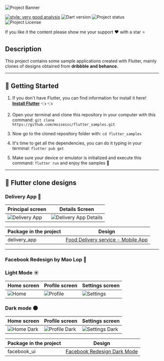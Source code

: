 ![Project Banner](https://i.ibb.co/dj2QR6D/project-banner.png "Project Banner")

[![style: very good analysis](https://img.shields.io/badge/style-very_good_analysis-B22C89.svg)](https://pub.dev/packages/very_good_analysis)
![Dart version](https://img.shields.io/badge/Dart-2.12.0-blue "Dart version")
![Project status](https://img.shields.io/badge/status-in%20progress-green "Project status")
![Project License](https://img.shields.io/badge/License-MIT-orange "Project License")

If you like it the content please show me your support :heart: with a star :star:

## **Description**
This project contains some sample applications created with Flutter, mainly clones of designs obtained from **dribbble and behance.**

---

## :rocket: **Getting Started**
1. If you don't have Flutter, you can find information for install it here! **[Install Flutter](https://flutter.dev/docs/get-started/install)** 👈 👈
2. Open your terminal and clone this repository in your computer with this command: ```git clone https://github.com/moisessc/flutter_samples.git```
3. Now go to the cloned repository folder with: ```cd flutter_samples``` 

4. It's time to get all the dependencies, you can do it typing in your terminal: ```flutter pub get```
5. Make sure your device or emulator is initialized and execute this command: ```flutter run``` and enjoy the samples 🙌

---

## :iphone: **Flutter clone designs**

### **Delivery App :pizza:**
| **Principal screen** | **Details Screen** |
| --- | --- |
| ![Delivery App](https://i.ibb.co/7pSMcYY/deliberyapp1.gif) | ![Delivery App Details](https://i.ibb.co/LkXw3CZ/deliveryapp2.gif) |

| **Package in the project** | **Design** |
| --- | --- |
| delivery_app | [Food Delivery service - Mobile App](https://dribbble.com/shots/14601764-Food-Delivery-service-Mobile-App) |

---

### **Facebook Redesign by Mao Lop :eyes:**
### Light Mode :sunny:
| **Home screen** | **Profile screen** | **Settings screen** |
| --- | --- | --- |
|![Home](https://i.ibb.co/jLPMwv4/home.gif)|![Profile](https://i.ibb.co/J2Tr3w0/profile.gif)|![Settings](https://i.ibb.co/3rtK5tt/settings.gif)|

### Dark mode :new_moon:
| **Home screen** | **Profile screen** | **Settings screen** |
| --- | --- | --- |
|![Home Dark](https://i.ibb.co/sJ6bx46/homedarkmode.gif)|![Profile Dark](https://i.ibb.co/tKsT35R/profiledarkmode.gif)|![Settings Dark](https://i.ibb.co/b2VJPJ1/settingsdarkmode.gif)|


| **Package in the project** | **Design** |
| --- | --- |
| facebook_ui | [Facebook Redesign Dark Mode](https://dribbble.com/shots/15484818-Facebook-Redesign-Dark-Mode)|